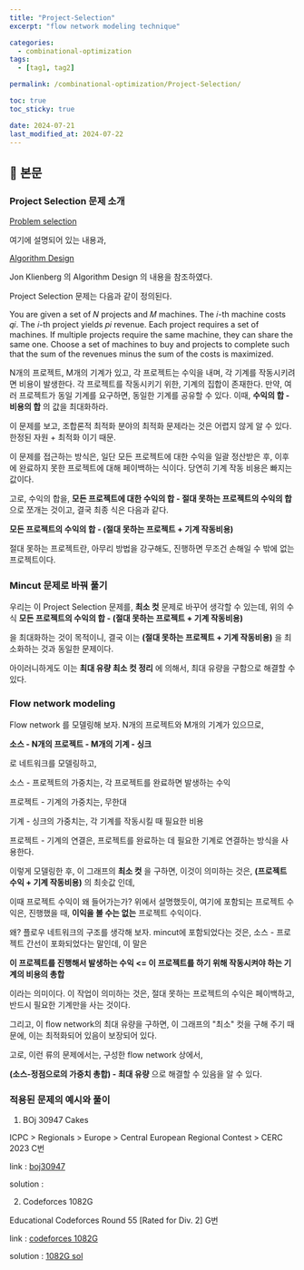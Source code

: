 ```yaml
---
title: "Project-Selection"
excerpt: "flow network modeling technique"

categories:
  - combinational-optimization
tags:
  - [tag1, tag2]

permalink: /combinational-optimization/Project-Selection/

toc: true
toc_sticky: true

date: 2024-07-21
last_modified_at: 2024-07-22
---
```


## 🦥 본문

### Project Selection 문제 소개

[Problem selection](https://codeforces.com/blog/entry/101354)

여기에 설명되어 있는 내용과, 

[Algorithm Design](https://github.com/aforarup/interview/blob/master/Data%20Structures%20and%20Algorithm/Algorithm%20Books/Algorithm%20Design%20by%20Jon%20Kleinberg,%20Eva%20Tardos.pdf)

Jon Klienberg 의 Algorithm Design 의 내용을 참조하였다. 

Project Selection 문제는 다음과 같이 정의된다. 

You are given a set of 𝑁 projects and 𝑀 machines. The 𝑖-th machine costs 𝑞𝑖. The 𝑖-th project yields 𝑝𝑖 revenue. Each project requires a set of machines. If multiple projects require the same machine, they can share the same one. Choose a set of machines to buy and projects to complete such that the sum of the revenues minus the sum of the costs is maximized.

N개의 프로젝트, M개의 기계가 있고, 각 프로젝트는 수익을 내며, 각 기계를 작동시키려면 비용이 발생한다. 각 프로젝트를 작동시키기 위한, 기계의 집합이 존재한다. 
만약, 여러 프로젝트가 동일 기계를 요구하면, 동일한 기계를 공유할 수 있다. 이때, **수익의 합 - 비용의 합** 의 값을 최대화하라. 

이 문제를 보고, 조합론적 최적화 분야의 최적화 문제라는 것은 어렵지 않게 알 수 있다. 한정된 자원 + 최적화 이기 때문. 

이 문제를 접근하는 방식은, 일단 모든 프로젝트에 대한 수익을 일괄 정산받은 후, 이후에 완료하지 못한 프로젝트에 대해 페이백하는 식이다. 당연히 기계 작동 비용은 빠지는 값이다. 

고로, 수익의 합을, **모든 프로젝트에 대한 수익의 합 - 절대 못하는 프로젝트의 수익의 합** 으로 쪼개는 것이고, 결국 최종 식은 다음과 같다. 

**모든 프로젝트의 수익의 합 - (절대 못하는 프로젝트 + 기계 작동비용)** 

절대 못하는 프로젝트란, 아무리 방법을 강구해도, 진행하면 무조건 손해일 수 밖에 없는 프로젝트이다. 

### Mincut 문제로 바꿔 풀기 

우리는 이 Project Selection 문제를, **최소 컷** 문제로 바꾸어 생각할 수 있는데, 위의 수식 **모든 프로젝트의 수익의 합 - (절대 못하는 프로젝트 + 기계 작동비용)** 

을 최대화하는 것이 목적이니, 결국 이는 **(절대 못하는 프로젝트 + 기계 작동비용)** 을 최소화하는 것과 동일한 문제이다. 

아이러니하게도 이는 **최대 유량 최소 컷 정리** 에 의해서, 최대 유량을 구함으로 해결할 수 있다. 

### Flow network modeling

Flow network 를 모델링해 보자. N개의 프로젝트와 M개의 기계가 있으므로, 

**소스 - N개의 프로젝트 - M개의 기계 - 싱크**

로 네트워크를 모델링하고, 

소스 - 프로젝트의 가중치는, 각 프로젝트를 완료하면 발생하는 수익 

프로젝트 - 기계의 가중치는, 무한대

기계 - 싱크의 가중치는, 각 기계를 작동시킬 때 필요한 비용

프로젝트 - 기계의 연결은, 프로젝트를 완료하는 데 필요한 기계로 연결하는 방식을 사용한다. 

이렇게 모델링한 후, 이 그래프의 **최소 컷** 을 구하면, 이것이 의미하는 것은, **(프로젝트 수익 + 기계 작동비용)** 의 최솟값 인데, 

이때 프로젝트 수익이 왜 들어가는가? 위에서 설명했듯이, 여기에 포함되는 프로젝트 수익은, 진행했을 때, **이익을 볼 수는 없는** 프로젝트 수익이다. 

왜? 플로우 네트워크의 구조를 생각해 보자. mincut에 포함되었다는 것은, 소스 - 프로젝트 간선이 포화되었다는 말인데, 이 말은

**이 프로젝트를 진행해서 발생하는 수익 <= 이 프로젝트를 하기 위해 작동시켜야 하는 기계의 비용의 총합**

이라는 의미이다. 이 작업이 의미하는 것은, 절대 못하는 프로젝트의 수익은 페이백하고, 반드시 필요한 기계만을 사는 것이다. 

그리고, 이 flow network의 최대 유량을 구하면, 이 그래프의 "최소" 컷을 구해 주기 때문에, 이는 최적화되어 있음이 보장되어 있다. 

고로, 이런 류의 문제에서는, 구성한 flow network 상에서,

**(소스-정점으로의 가중치 총합) - 최대 유량** 으로 해결할 수 있음을 알 수 있다. 

### 적용된 문제의 예시와 풀이

1. BOj 30947 Cakes

ICPC > Regionals > Europe > Central European Regional Contest > CERC 2023 C번

link : [boj30947](https://www.acmicpc.net/problem/30947)

solution : 

2. Codeforces 1082G

Educational Codeforces Round 55 [Rated for Div. 2] G번

link : [codeforces 1082G](https://codeforces.com/problemset/problem/1082/G)

solution : [1082G sol](https://2e2guk.github.io/combinational-optimization/codeforces-1082G/)





